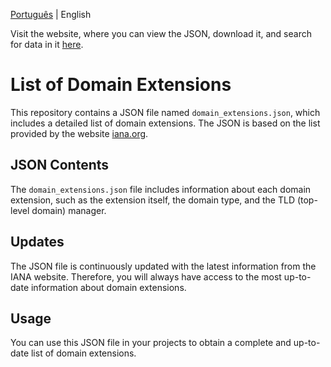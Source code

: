 [Português](README_pt.md) | English

Visit the website, where you can view the JSON, download it, and search for data in it [here](https://kensdy.github.io/List-of-the-Domain-Extensions/index.html).

# List of Domain Extensions

This repository contains a JSON file named `domain_extensions.json`, which includes a detailed list of domain extensions. The JSON is based on the list provided by the website [iana.org](https://www.iana.org/domains/root/db).

## JSON Contents

The `domain_extensions.json` file includes information about each domain extension, such as the extension itself, the domain type, and the TLD (top-level domain) manager.

## Updates

The JSON file is continuously updated with the latest information from the IANA website. Therefore, you will always have access to the most up-to-date information about domain extensions.

## Usage

You can use this JSON file in your projects to obtain a complete and up-to-date list of domain extensions.
